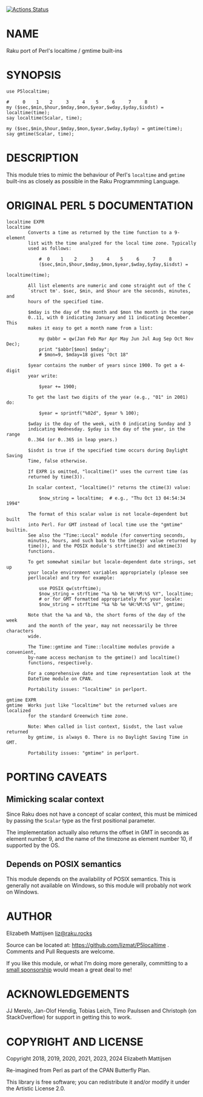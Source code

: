 [![Actions Status](https://github.com/lizmat/P5localtime/workflows/test/badge.svg)](https://github.com/lizmat/P5localtime/actions)

NAME
====

Raku port of Perl's localtime / gmtime built-ins

SYNOPSIS
========

    use P5localtime;

    #     0    1    2     3     4    5     6     7     8
    my ($sec,$min,$hour,$mday,$mon,$year,$wday,$yday,$isdst) = localtime(time);
    say localtime(Scalar, time);

    my ($sec,$min,$hour,$mday,$mon,$year,$wday,$yday) = gmtime(time);
    say gmtime(Scalar, time);

DESCRIPTION
===========

This module tries to mimic the behaviour of Perl's `localtime` and `gmtime` built-ins as closely as possible in the Raku Programmming Language.

ORIGINAL PERL 5 DOCUMENTATION
=============================

    localtime EXPR
    localtime
            Converts a time as returned by the time function to a 9-element
            list with the time analyzed for the local time zone. Typically
            used as follows:

                #  0    1    2     3     4    5     6     7     8
                ($sec,$min,$hour,$mday,$mon,$year,$wday,$yday,$isdst) =
                                                            localtime(time);

            All list elements are numeric and come straight out of the C
            `struct tm'. $sec, $min, and $hour are the seconds, minutes, and
            hours of the specified time.

            $mday is the day of the month and $mon the month in the range
            0..11, with 0 indicating January and 11 indicating December. This
            makes it easy to get a month name from a list:

                my @abbr = qw(Jan Feb Mar Apr May Jun Jul Aug Sep Oct Nov Dec);
                print "$abbr[$mon] $mday";
                # $mon=9, $mday=18 gives "Oct 18"

            $year contains the number of years since 1900. To get a 4-digit
            year write:

                $year += 1900;

            To get the last two digits of the year (e.g., "01" in 2001) do:

                $year = sprintf("%02d", $year % 100);

            $wday is the day of the week, with 0 indicating Sunday and 3
            indicating Wednesday. $yday is the day of the year, in the range
            0..364 (or 0..365 in leap years.)

            $isdst is true if the specified time occurs during Daylight Saving
            Time, false otherwise.

            If EXPR is omitted, "localtime()" uses the current time (as
            returned by time(3)).

            In scalar context, "localtime()" returns the ctime(3) value:

                $now_string = localtime;  # e.g., "Thu Oct 13 04:54:34 1994"

            The format of this scalar value is not locale-dependent but built
            into Perl. For GMT instead of local time use the "gmtime" builtin.
            See also the "Time::Local" module (for converting seconds,
            minutes, hours, and such back to the integer value returned by
            time()), and the POSIX module's strftime(3) and mktime(3)
            functions.

            To get somewhat similar but locale-dependent date strings, set up
            your locale environment variables appropriately (please see
            perllocale) and try for example:

                use POSIX qw(strftime);
                $now_string = strftime "%a %b %e %H:%M:%S %Y", localtime;
                # or for GMT formatted appropriately for your locale:
                $now_string = strftime "%a %b %e %H:%M:%S %Y", gmtime;

            Note that the %a and %b, the short forms of the day of the week
            and the month of the year, may not necessarily be three characters
            wide.

            The Time::gmtime and Time::localtime modules provide a convenient,
            by-name access mechanism to the gmtime() and localtime()
            functions, respectively.

            For a comprehensive date and time representation look at the
            DateTime module on CPAN.

            Portability issues: "localtime" in perlport.

    gmtime EXPR
    gmtime  Works just like "localtime" but the returned values are localized
            for the standard Greenwich time zone.

            Note: When called in list context, $isdst, the last value returned
            by gmtime, is always 0. There is no Daylight Saving Time in GMT.

            Portability issues: "gmtime" in perlport.

PORTING CAVEATS
===============

Mimicking scalar context
------------------------

Since Raku does not have a concept of scalar context, this must be mimiced by passing the `Scalar` type as the first positional parameter.

The implementation actually also returns the offset in GMT in seconds as element number 9, and the name of the timezone as element number 10, if supported by the OS.

Depends on POSIX semantics
--------------------------

This module depends on the availability of POSIX semantics. This is generally not available on Windows, so this module will probably not work on Windows.

AUTHOR
======

Elizabeth Mattijsen <liz@raku.rocks>

Source can be located at: https://github.com/lizmat/P5localtime . Comments and Pull Requests are welcome.

If you like this module, or what I’m doing more generally, committing to a [small sponsorship](https://github.com/sponsors/lizmat/) would mean a great deal to me!

ACKNOWLEDGEMENTS
================

JJ Merelo, Jan-Olof Hendig, Tobias Leich, Timo Paulssen and Christoph (on StackOverflow) for support in getting this to work.

COPYRIGHT AND LICENSE
=====================

Copyright 2018, 2019, 2020, 2021, 2023, 2024 Elizabeth Mattijsen

Re-imagined from Perl as part of the CPAN Butterfly Plan.

This library is free software; you can redistribute it and/or modify it under the Artistic License 2.0.

